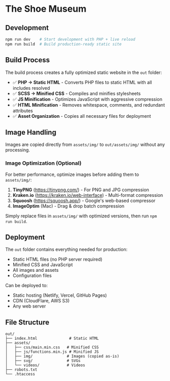 # The Shoe Museum

## Development

```bash
npm run dev    # Start development with PHP + live reload
npm run build  # Build production-ready static site
```

## Build Process

The build process creates a fully optimized static website in the `out` folder:

- ✅ **PHP → Static HTML** - Converts PHP files to static HTML with all includes resolved
- ✅ **SCSS → Minified CSS** - Compiles and minifies stylesheets
- ✅ **JS Minification** - Optimizes JavaScript with aggressive compression
- ✅ **HTML Minification** - Removes whitespace, comments, and redundant attributes
- ✅ **Asset Organization** - Copies all necessary files for deployment

## Image Handling

Images are copied directly from `assets/img/` to `out/assets/img/` without any processing.

### Image Optimization (Optional)

For better performance, optimize images before adding them to `assets/img/`:

1. **TinyPNG** (https://tinypng.com/) - For PNG and JPG compression
2. **Kraken.io** (https://kraken.io/web-interface) - Multi-format compression  
3. **Squoosh** (https://squoosh.app/) - Google's web-based compressor
4. **ImageOptim** (Mac) - Drag & drop batch compression

Simply replace files in `assets/img/` with optimized versions, then run `npm run build`.

## Deployment

The `out` folder contains everything needed for production:
- Static HTML files (no PHP server required)
- Minified CSS and JavaScript
- All images and assets
- Configuration files

Can be deployed to:
- Static hosting (Netlify, Vercel, GitHub Pages)
- CDN (CloudFlare, AWS S3)
- Any web server

## File Structure

```
out/
├── index.html              # Static HTML
├── assets/
│   ├── css/main.min.css   # Minified CSS
│   ├── js/functions.min.js # Minified JS
│   ├── img/               # Images (copied as-is)
│   ├── svg/               # SVGs
│   └── videos/            # Videos
├── robots.txt
└── .htaccess
```